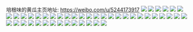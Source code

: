 培根味的黄瓜主页地址: https://weibo.com/u/5244173917 
![](https://wx4.sinaimg.cn/mw2000/005IU1chgy1h94cn86ikoj30u0149n33.jpg) 
![](https://wx4.sinaimg.cn/mw2000/005IU1chgy1h94cn9i9m9j30u0140gs4.jpg) 
![](https://wx4.sinaimg.cn/mw2000/005IU1chgy1h94cnaik69j30u0140gr1.jpg) 
![](https://wx4.sinaimg.cn/mw2000/005IU1chgy1h8wmvy8w6bj30u0140jys.jpg) 
![](https://wx4.sinaimg.cn/mw2000/005IU1chgy1h8ndtobiz8j32c02c0hdu.jpg) 
![](https://wx4.sinaimg.cn/mw2000/005IU1chgy1h8ai0hgj19j31o02yo7wh.jpg) 
![](https://wx4.sinaimg.cn/mw2000/005IU1chgy1h8ai0eggijj31o02yo7wh.jpg) 
![](https://wx4.sinaimg.cn/mw2000/005IU1chgy1h73n0a2b7dj323u35s1kx.jpg) 
![](https://wx4.sinaimg.cn/mw2000/005IU1chly1h6nt9n25wqj30n014wgsb.jpg) 
![](https://wx4.sinaimg.cn/mw2000/005IU1chgy1h674o0y3bvj30n01dqwfu.jpg) 
![](https://wx4.sinaimg.cn/mw2000/005IU1chgy1h674ocjanoj327w2y3b2a.jpg) 
![](https://wx4.sinaimg.cn/mw2000/005IU1chgy1h674ny1ik8j32c0340kjl.jpg) 
![](https://wx4.sinaimg.cn/mw2000/005IU1chgy1h674odwp1mj326g2wlhdt.jpg) 
![](https://wx4.sinaimg.cn/mw2000/005IU1chgy1h674ogceigj31yf2lw7wh.jpg) 
![](https://wx4.sinaimg.cn/mw2000/005IU1chgy1h674ohc82jj32b032ob1s.jpg) 
![](https://wx4.sinaimg.cn/mw2000/005IU1chgy1h674ox9tuij32c034r1ky.jpg) 
![](https://wx4.sinaimg.cn/mw2000/005IU1chgy1h674oonmzij32bq33zwxf.jpg) 
![](https://wx4.sinaimg.cn/mw2000/005IU1chgy1h674opnvkuj329k31u4qp.jpg) 
![](https://wx4.sinaimg.cn/mw2000/005IU1chgy1h674ojgfktj32c0340qv5.jpg) 
![](https://wx4.sinaimg.cn/mw2000/005IU1chgy1h674ovmsxej32672z0b29.jpg) 
![](https://wx4.sinaimg.cn/mw2000/005IU1chgy1h674olkse9j31ta2f27wh.jpg) 
![](https://wx4.sinaimg.cn/mw2000/005IU1chgy1h674oro0jxj32832ysnpe.jpg) 
![](https://wx4.sinaimg.cn/mw2000/005IU1chgy1h674oucjwbj32c033zx6q.jpg) 
![](https://wx4.sinaimg.cn/mw2000/005IU1chgy1h5nn1zdrlcj326h2wn4qp.jpg) 
![](https://wx4.sinaimg.cn/mw2000/005IU1chgy1h5nn214tsuj32c03404qq.jpg) 
![](https://wx4.sinaimg.cn/mw2000/005IU1chgy1h5d2b3gz4dj30tz17aalx.jpg) 
![](https://wx4.sinaimg.cn/mw2000/005IU1chgy1h5d271vjv1j31ya2lpu0x.jpg) 
![](https://wx4.sinaimg.cn/mw2000/005IU1chgy1h5d26x9byej32c033znpe.jpg) 
![](https://wx4.sinaimg.cn/mw2000/005IU1chgy1h58il34b3sj33402c01ky.jpg) 
![](https://wx4.sinaimg.cn/mw2000/005IU1chgy1h58ilf2zfdj31941votrh.jpg) 
![](https://wx4.sinaimg.cn/mw2000/005IU1chgy1h58ilg18x1j31wn2uy7wh.jpg) 
![](https://wx4.sinaimg.cn/mw2000/005IU1chgy1h58il7itpbj322e31bnpd.jpg) 
![](https://wx4.sinaimg.cn/mw2000/005IU1chgy1h58iliuqkwj32712xenpe.jpg) 
![](https://wx4.sinaimg.cn/mw2000/005IU1chgy1h4emrvnivbj30n014wwnb.jpg) 
![](https://wx4.sinaimg.cn/mw2000/005IU1chgy1h4emrxvak7j30n014w7ca.jpg) 
![](https://wx4.sinaimg.cn/mw2000/005IU1chgy1h45c118z4ij32c033yb2c.jpg) 
![](https://wx4.sinaimg.cn/mw2000/005IU1chgy1h45c1qfp6gj323t2t1e82.jpg) 
![](https://wx4.sinaimg.cn/mw2000/005IU1chgy1h45c1u54cmj32c0340npe.jpg) 
![](https://wx4.sinaimg.cn/mw2000/005IU1chgy1h45c1x1uz6j32c03404qr.jpg) 
![](https://wx4.sinaimg.cn/mw2000/005IU1chgy1h45c1niu89j32c033ykjp.jpg) 
![](https://wx4.sinaimg.cn/mw2000/005IU1chgy1h45c201t60j31r32c5qv5.jpg) 
![](https://wx4.sinaimg.cn/mw2000/005IU1chgy1h3u3mdo105j31sd2okqv5.jpg) 
![](https://wx4.sinaimg.cn/mw2000/005IU1chgy1h3u3qp0ni8j32801o0qv5.jpg) 
![](https://wx4.sinaimg.cn/mw2000/005IU1chgy1h3u3mjgb0yj320h30qhdt.jpg) 
![](https://wx4.sinaimg.cn/mw2000/005IU1chgy1h3u3mkq4qtj322n33z1kx.jpg) 
